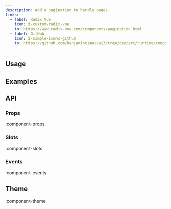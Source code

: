 ```yaml
---
description: Add a pagination to handle pages.
links:
  - label: Radix Vue
    icon: i-custom-radix-vue
    to: https://www.radix-vue.com/components/pagination.html
  - label: GitHub
    icon: i-simple-icons-github
    to: https://github.com/benjamincanac/ui3/tree/dev/src/runtime/components/Pagination.vue
---
```


## Usage

## Examples

## API

### Props

:component-props

### Slots

:component-slots

### Events

:component-events

## Theme

:component-theme
